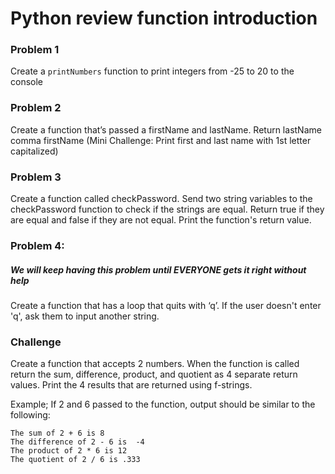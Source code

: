 # Python review function introduction

### Problem 1
Create a ```printNumbers``` function to print integers from -25 to 20 to the console

### Problem 2
Create a function that’s passed a firstName and lastName. Return lastName comma firstName (Mini Challenge: Print first and last name with 1st letter capitalized)

### Problem 3
Create a function called checkPassword. Send two string variables to the checkPassword function to check if the strings are equal. Return true if they are equal and false if they are not equal. Print the function's return value.

### Problem 4:
##### We will keep having this problem until EVERYONE gets it right without help
Create a function that has a loop that quits with ‘q’. If the user doesn't enter 'q', ask them to input another string.

### Challenge
Create a function that accepts 2 numbers. When the function is called return the sum, difference, product, and quotient as 4 separate return values. Print the 4 results that are returned using f-strings.

Example; If 2 and 6 passed to the function, output should be similar to the following:

```
The sum of 2 + 6 is 8
The difference of 2 - 6 is  -4
The product of 2 * 6 is 12
The quotient of 2 / 6 is .333
```



